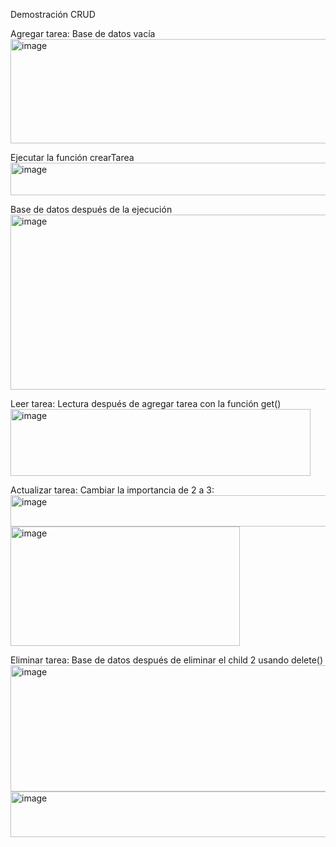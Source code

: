 Demostración CRUD

Agregar tarea:
Base de datos vacía
<img width="667" height="167" alt="image" src="https://github.com/user-attachments/assets/1959dce2-2663-4d3c-9cb4-193b212458b3" />

Ejecutar la función crearTarea
<img width="802" height="52" alt="image" src="https://github.com/user-attachments/assets/fa7b43b2-cd16-4d96-8d31-b3cc479180cc" />

Base de datos después de la ejecución
<img width="615" height="280" alt="image" src="https://github.com/user-attachments/assets/154d4349-0205-4044-a755-a939a414fb07" />


Leer tarea:
Lectura después de agregar tarea con la función get()
<img width="480" height="107" alt="image" src="https://github.com/user-attachments/assets/8fa1bb92-bd93-49ad-896e-b0638a8a21bd" />

Actualizar tarea:
Cambiar la importancia de 2 a 3:
<img width="662" height="50" alt="image" src="https://github.com/user-attachments/assets/136f0bc5-e406-4f4d-b061-8ae3ce31f56c" />
<img width="367" height="191" alt="image" src="https://github.com/user-attachments/assets/25498c14-0760-45e6-8bdf-561dc2ca2e91" />

Eliminar tarea:
Base de datos después de eliminar el child 2 usando delete()
<img width="673" height="202" alt="image" src="https://github.com/user-attachments/assets/ce747d1d-9cb4-4f11-be3e-c4b04eb4d20e" />
<img width="667" height="73" alt="image" src="https://github.com/user-attachments/assets/e12452b7-4ea4-4fed-ad6b-a553d9d31935" />
